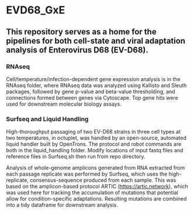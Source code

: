 # EVD68_GxE

## This repository serves as a home for the pipelines for both cell-state and viral adaptation analysis of Enterovirus D68 (EV-D68). 

### RNAseq
Cell/temperature/infection-dependent gene expression analysis is in the RNAseq folder, where RNAseq data was analyzed using Kallisto and Sleuth packages, followed by gene p-value and beta-value thresholding, and connections formed between genes via Cytoscape. Top gene hits were used for downstream molecular biology assays.

### Surfseq and Liquid Handling
High-thoroughput passaging of two EV-D68 strains in three cell types at two temperatures, in octuplet, was handled by an open-source, automated liquid handler built by OpenTrons. The protocol and robot commands are both in the liquid_handling folder. Modify locations of input fastq files and reference files in Surfseq.sh then run from repo directory.

Analysis of whole-genome amplicons generated from RNA extracted from each passage replicate was performed by Surfseq, which uses the high-replicate, consensus-sequence produced from each sample. This was based on the amplicon-based protocol ARTIC (https://artic.network), which was used here for tracking the accumulation of mutations that potential allow for condition-specific adaptations. Resulting mutations are combined into a tidy dataframe for downstream analysis. 